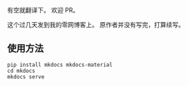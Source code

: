有空就翻译下。
欢迎 PR。

这个过几天发到我的零网博客上。
原作者并没有写完，打算续写。

## 使用方法

```batch
pip install mkdocs mkdocs-material
cd mkdocs
mkdocs serve
```